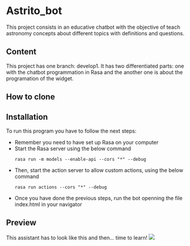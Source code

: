 # Astrito_bot
This project consists in an educative chatbot with the objective of teach astronomy concepts about different topics with definitions and questions.

## Content
This project has one branch: develop1. It has two differentiated parts: one with the chatbot programmation in Rasa and the another one is about the programation of the widget.

## How to clone

## Installation
To run this program you have to follow the next steps:
* Remember you need to have set up Rasa on your computer
* Start the Rasa server using the below command
    ```
    rasa run -m models --enable-api --cors "*" --debug
    ```
* Then, start the action server to allow custom actions, using the below command
    ```
    rasa run actions --cors "*" --debug
    ```
* Once you have done the previous steps, run the bot openning the file index.html in your navigator

## Preview
This assistant has to look like this and then... time to learn!
![](./doc/preview.jpg)
